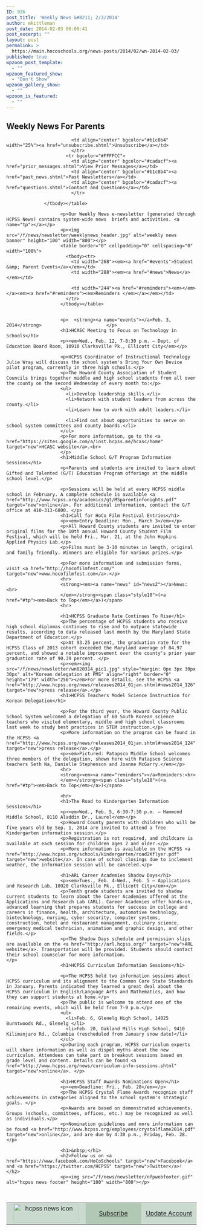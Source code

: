 ```yaml
---
ID: 926
post_title: 'Weekly News &#8211; 2/3/2014'
author: mkittleman
post_date: 2014-02-03 00:00:41
post_excerpt: ""
layout: post
permalink: >
  https://main.hocoschools.org/news-posts/2014/02/wn-2014-02-03/
published: true
wpzoom_post_template:
  - ""
wpzoom_featured_show:
  - "Don't Show"
wpzoom_gallery_show:
  - ""
wpzoom_is_featured:
  - ""
---
```

<h2>
						 Weekly News For Parents</h2>
                        <table border="0" cellpadding="6" cellspacing="2" width="100%">
                            <tbody><tr bgcolor="#E4E4C2">
                              <td rowspan="2" align="center" bgcolor="#cadacf" width="25%"><img src="/f/news/newsletter/hcpssnews_sm.jpg" alt="hcpss news icon" height="50" width="173"></td>
                            <td align="center" bgcolor="#b1c8b4" width="25%"><a href="subscribe.shtml">Subscribe</a></td>
                            <td align="center" bgcolor="#cadacf" width="25%"><a href="update.shtml">Update Account</a></td>

                            <td align="center" bgcolor="#b1c8b4" width="25%"><a href="unsubscribe.shtml">Unsubscribe</a></td>
                            </tr>
                          <tr bgcolor="#FFFFCC">
                            <td align="center" bgcolor="#cadacf"><a href="prior_messages.shtml">View Prior Messages</a></td>
                            <td align="center" bgcolor="#b1c8b4"><a href="past_news.shtml">Past Newsletters</a></td>
                            <td align="center" bgcolor="#cadacf"><a href="questions.shtml">Contact and Questions</a></td>
                            </tr>

                  </tbody></table>
                        
                        <p>Our Weekly News e-newsletter (generated through HCPSS News) contains system-wide news  briefs and activities. <a name="tp"></a></p>
                        <p><img src="/f/news/newsletter/weeklynews_header.jpg" alt="weekly news banner" height="100" width="800"></p>
                        <table border="0" cellpadding="0" cellspacing="0" width="100%">
                          <tbody><tr>
                            <td width="268"><em><a href="#events">Student &amp; Parent Events</a></em></td>
                            <td width="288"><em><a href="#news">News</a></em></td>

                            <td width="244"><a href="#reminders"><em></em></a><em><a href="#reminders"><em>Reminders </em></a></em></td>
                          </tr>
                        </tbody></table>
                                       

                        <p>  <strong><a name="events"></a>Feb. 3, 2014</strong>                        </p>
                        <h1>HCASC Meeting to Focus on Technology in Schools</h1>
                        <p><em>Wed., Feb. 12, 7-8:30 p.m. — Dept. of Education Board Room, 10910 Clarksville Pk., Ellicott City</em></p>

                        <p>HCPSS Coordinator of Instructional Technology Julie Wray will discuss the school system's Bring Your Own Device pilot program, currently in three high schools.</p>
                        <p>The Howard County Association of Student Councils brings together middle and high school students from all over the county on the second Wednesday of every month to:</p>
                        <ul>
                          <li>Develop leadership skills.</li>
                          <li>Network with student leaders from across the county.</li>
                          <li>Learn how to work with adult leaders.</li>

                          <li>Find out about opportunities to serve on school system committees and county boards.</li>
                        </ul>
                        <p>For more information, go to the <a href="https://sites.google.com/a/inst.hcpss.me/hcasc/home" target="new">HCASC website</a>.<br>
                        </p>
                        <h1>Middle School G/T Program Information Sessions</h1>
                        <p>Parents and students are invited to learn about Gifted and Talented (G/T) Education Program offerings at the middle school level.</p>

                        <p>Sessions will be held at every HCPSS middle school in February. A complete schedule is available <a href="http://www.hcpss.org/academics/gt/MSparentinfonights.pdf" target="new">online</a>. For additional information, contact the G/T office at 410-313-6800. </p>
                        <h1>Call for HoCo Film Festival Entries</h1>
                        <p><em>Entry Deadline: Mon., March 3</em></p>
                        <p>All Howard County students are invited to enter original films for the 10th annual Howard County Student Film Festival, which will be held Fri., Mar. 21, at the John Hopkins Applied Physics Lab.</p>
                        <p>Films must be 3-10 minutes in length, original and family friendly. Winners are eligible for various prizes.</p>

                        <p>For more information and submission forms, visit <a href="http://hocofilmfest.com/" target="new">www.hocofilmfest.com</a>.</p>
                        <hr>
                        <strong><em><a name="news" id="news2"></a>News:<br>
                        </em></strong><span class="style10">(<a href="#tp"><em>Back to Top</em></a>)</span>
                        <hr>

                        <h1>HCPSS Graduate Rate Continues To Rise</h1>
                        <p>The percentage of HCPSS students who receive high school diplomas continues to rise and to outpace statewide results, according to data released last month by the Maryland State Department of Education.</p>
                        <p>At 93.25 percent, the graduation rate for the HCPSS Class of 2013 cohort exceeded the Maryland average of 84.97 percent, and showed a notable improvement over the county's prior year graduation rate of 90.39 percent. </p>
                        <p><em><img src="/f/news/newsletter/wn020314_pic1.jpg" style="margin: 0px 3px 30px 30px" alt="Korean delegation at PMS" align="right" border="0" height="179" width="250"></em>For more details, see the HCPSS <a href="http://www.hcpss.org/news/releases2014_01jan.shtml#news2014_126" target="new">press release</a>.</p>
                        <h1>HCPSS Teachers Model Science Instruction for Korean Delegation</h1>

                        <p>For the third year, the Howard County Public School System welcomed a delegation of 60 South Korean science teachers who visited elementary, middle and high school classrooms last week to study best practices in STEM instruction.</p>
                        <p>More information on the program can be found in the HCPSS <a href="http://www.hcpss.org/news/releases2014_01jan.shtml#news2014_124" target="new">press release</a>.</p>
                        <p><em>Pictured: Patapsco Middle School welcomes three members of the delegation, shown here with Patapsco Science teachers Seth Na, Danielle Stephenson and Joanne McGarry.</em></p>
                        <hr>
                        <strong><em><a name="reminders"></a>Reminders:<br>
                        </em></strong><span class="style10">(<a href="#tp"><em>Back to Top</em></a>)</span>

                        <hr>
                        <h1>The Road to Kindergarten Information Sessions</h1>
                        <p><em>Wed., Feb. 5, 6:30-7:30 p.m. — Hammond Middle School, 8110 Aladdin Dr., Laurel</em></p>
                        <p>Howard County parents with children who will be five years old by Sep. 1, 2014 are invited to attend a free Kindergarten information session.</p>
                        <p>Registration is not required, and childcare is available at each session for children ages 2 and older.</p>
                        <p>More information is available on the HCPSS <a href="http://www.hcpss.org/schools/kindergarten/road2Kflyer.pdf" target="new">website</a>. In case of school closings due to inclement weather, the information session will be canceled.</p>

                        <h1>ARL Career Academies Shadow Days</h1>
                        <p><em>Tues., Feb. 4-Wed., Feb. 5 — Applications and Research Lab, 10920 Clarksville Pk., Ellicott City</em></p>
                        <p>Tenth grade students are invited to shadow current students to learn about the Career Academies offered at the Applications and Research Lab (ARL). Career Academies offer hands-on, advanced learning that prepares students for success in college and careers in finance, health, architecture, automotive technology, biotechnology, nursing, cyber security, computer systems, construction, hotel and restaurant management, culinary science, emergency medical technician, animation and graphic design, and other fields.</p>
                        <p>The Shadow Days schedule and permission slips are available on the <a href="http://arl.hcpss.org/" target="new">ARL website</a>. Transportation will be provided. Students should contact their school counselor for more information.                        </p>
                        <h1>HCPSS Curriculum Information Sessions</h1>

                        <p>The HCPSS held two information sessions about HCPSS curriculum and its alignment to the Common Core State Standards in January. Parents indicated they learned a great deal about the HCPSS curriculum in English/Language Arts and Mathematics, and how they can support students at home.</p>
                        <p>The public is welcome to attend one of the remaining events, which will be held from 7-9 p.m.</p>
                        <ul>
                          <li>Feb. 6, Glenelg High School, 14025 Burntwoods Rd., Glenelg </li>
                          <li>Feb. 20, Oakland Mills High School, 9410 Kilimanjaro Rd., Columbia (rescheduled from January snow date)</li>
                        </ul>
                        <p>During each program, HCPSS curriculum experts will share information as well as dispel myths about the new curriculum. Attendees can take part in breakout sessions based on grade level and content. Details can be found <a href="http://www.hcpss.org/news/curriculum-info-sessions.shtml" target="new">online</a>. </p>

                        <h1>HCPSS Staff Awards Nominations Open</h1>
                        <p><em>Deadline: Fri., Feb. 28</em></p>
                        <p>The HCPSS Crystal Flame Awards recognize staff achievements in categories aligned to the school system's strategic goals. </p>
                        <p>Awards are based on demonstrated achievements. Groups (schools, committees, offices, etc.) may be recognized as well as individuals.</p>
                        <p>Nomination guidelines and more information can be found <a href="http://www.hcpss.org/employees/crystalflame2014.pdf" target="new">online</a>, and are due by 4:30 p.m., Friday, Feb. 28.                        </p>

                        <h1>&nbsp;</h1>
                        <h2>Follow us on <a href="https://www.facebook.com/HoCoSchools" target="new">Facebook</a> and <a href="https://twitter.com/HCPSS" target="new">Twitter</a>!                       </h2>
                        <p><img src="/f/news/newsletter/nfpwebfooter.gif" alt="hcpss news footer" height="100" width="800"></p>

<p>&nbsp;</p>